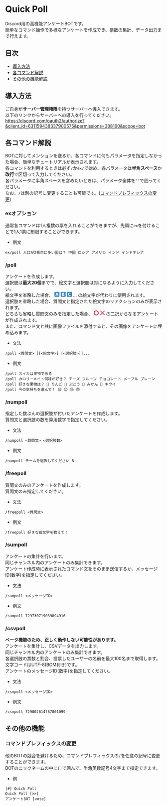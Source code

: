 # Quick Poll
Discord用の高機能アンケートBOTです。  
簡単なコマンド操作で多様なアンケートを作成でき、票数の集計、データ出力まで行えます。  

## 目次
- [導入方法](#導入方法)
- [各コマンド解説](#各コマンド解説)
- [その他の機能解説](#その他の機能解説)

## 導入方法
ご自身が**サーバー管理権限**を持つサーバーへ導入できます。  
以下のリンクからサーバーへの導入を行ってください。  
https://discord.com/oauth2/authorize?&client_id=631159438337900575&permissions=388160&scope=bot  

## 各コマンド解説
BOTに対してメンションを送るか、各コマンドに何もパラメータを指定しなかった場合、簡単なチュートリアルが表示されます。  
各コマンドを利用するときは必ず`/`か`ex/`で始め、各パラメータは**半角スペース**か**改行**で区切って入力してください。  
各パラメータに半角スペースを含めたいときは、パラメータ全体を`""`で囲ってください。  
なお、`/`は別の記号に変更することも可能です。([コマンドプレフィックスの変更](#コマンドプレフィックスの変更))  

### exオプション
通常各コマンドは1人複数の票を入れることができますが、先頭に`ex`を付けることで1人1票に制限することができます。  
- 例文
```
ex/poll 人口が2番目に多い国は？ 中国 ロシア アメリカ インド インドネシア
```

### /poll
アンケートを作成します。  
選択肢は**最大20個**までで、絵文字と選択肢は対になるように入力してください。  
絵文字を省略した場合、
<img src="https://github.com/twitter/twemoji/blob/master/assets/72x72/1f1e6.png" width="16"> 
<img src="https://github.com/twitter/twemoji/blob/master/assets/72x72/1f1e7.png" width="16"> 
<img src="https://github.com/twitter/twemoji/blob/master/assets/72x72/1f1e8.png" width="16"> ...
の絵文字が代わりに使用されます。  
選択肢を省略した場合、質問文と指定された絵文字のリアクションのみが表示されます。  
どちらも省略し質問文のみを指定した場合、
<img src="https://github.com/twitter/twemoji/blob/master/assets/72x72/2b55.png" width="16"> 
<img src="https://github.com/twitter/twemoji/blob/master/assets/72x72/274c.png" width="16"> 
の二択からなるアンケートが作成されます。  
また、コマンド文と共に画像ファイルを添付すると、その画像をアンケートに埋め込みます。  
- 文法
```
/poll <質問文> [[<絵文字>] [<選択肢>]]...
```
- 例文
```
/poll スイカは果物である
/poll カロリーメイト何味が好き？ チーズ フルーツ チョコレート メープル プレーン
/poll 好きな果物は？ 🍎 りんご 🍇 ぶどう 🍊 みかん 🥝 キウイ
/poll 今の気持ちを選んで！ 😄 😊 😢 😠
```

### /numpoll
指定した数ぶんの選択肢が付いたアンケートを作成します。  
質問文と選択肢の数を算用数字で指定してください。  
- 文法
```
/numpoll <質問文> <選択肢数>
```
- 例文
```
/numpoll チームを選択してください 8
```

### /freepoll
質問文のみのアンケートを作成します。  
質問文のみ指定してください。  
- 文法
```
/freepoll <質問文>
```
- 例文
```
/freepoll 好きな絵文字を教えて！
```

### /sumpoll
アンケートの集計を行います。  
同じチャンネル内のアンケートのみ集計できます。  
アンケート作成時に表示されたコマンド文をそのまま送信するか、メッセージID(数字)を指定してください。  
- 文法
```
/sumpoll <メッセージID>
```
- 例文
```
/sumpoll 729730719039094916
```

### /csvpoll
**ベータ機能のため、正しく動作しない可能性があります。**  
アンケートを集計し、CSVデータを出力します。  
同じチャンネル内のアンケートのみ集計できます。  
各選択肢の票数と割合、投票したユーザーの名前を最大100名まで取得します。  
文字コードはUTF-8(BOM付き)です。  
アンケートのメッセージID(数字)を指定してください。  
- 文法
```
/csvpoll <メッセージID>
```
- 例文
```
/csvpoll 729002614787801099
```

## その他の機能
### コマンドプレフィックスの変更
他のBOTの競合を避けるため、コマンドプレフィックスの`/`を任意の記号に変更することができます。  
BOTのニックネームの中に`[]`で囲んで、半角英数記号4文字まで指定できます。  
- 例
```
[#] Quick Poll
Quick Poll [>>]
アンケートBOT [vote]
```
